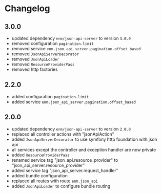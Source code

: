Changelog
=========

## 3.0.0
* updated dependency `enm/json-api-server` to version `3.0.0`
* removed configuration `pagination.limit`
* removed service `enm.json_api_server.pagination.offset_based` 
* removed `JsonApiServerDecorator` 
* removed `JsonApiLoader` 
* removed `ResourceProviderPass`
* removed http factories

## 2.2.0
* added configuration `pagination.limit`
* added service `enm.json_api_server.pagination.offset_based` 

## 2.0.0
* updated dependency `enm/json-api-server` to version `2.0.0`
* replaced all controller actions with "jsonApiAction"
* added `JsonApiServerDecorator` to use symfony http foundation with json api
* all services except the controller and exception handler are now private
* added `ResourceProviderPass`
* renamed service tag "json_api.resource_provider" to "json_api_server.resource_provider"
* added service tag "json_api_server.request_handler"
* added bundle configuration
* replaced all routes with route `enm.json_api`
* added `JsonApiLoader` to configure bundle routing
